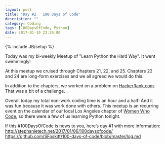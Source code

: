 ```yaml
---
layout: post
title: "Day #2   100 Days of Code"
description: ""
category: Coding
tags: [100DaysOfCode, Python]
date: 2017-01-10 23:26:00
---
```

{% include JB/setup %}

Today was my bi-weekly Meetup of "Learn Python the Hard Way".  It went swimmingly!

At this meetup we cruised through Chapters 21, 22, and 25.  Chapters 23 and 24 are long-form exercises and we all agreed we would do this.

In addition to the chapters, we worked on a problem on [HackerRank.com](https://www.hackerrank.com/).  That was a bit of a challenge.

Overall today my total non-work coding time is an hour and a half!  And it was fun because it was work done with others.  This meetup is an recurring event on the calendar of our local Los Angeles chapter of [Women Who Code](https://www.meetup.com/Women-Who-Code-LA/), so there were a few of us learning Python tonight.


If this #100DaysOfCode is news to you, here’s day #1 with more information:
http://stephanietech.net/2017/01/06/100daysofcode/
https://github.com/SFoskitt/100-days-of-code/blob/master/log.md